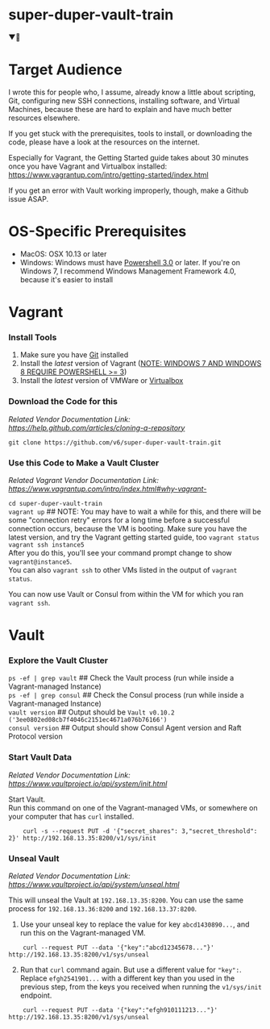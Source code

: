 # super-duper-vault-train
▼🚄

# Target Audience

I wrote this for people who, I assume, already know a little about scripting, Git, configuring new SSH connections, installing software, and Virtual Machines, because these are hard to explain and have much better resources elsewhere. 

If you get stuck with the prerequisites, tools to install, or downloading the code, please have a look at the resources on the internet.

Especially for Vagrant, the Getting Started guide takes about 30 minutes once you have Vagrant and Virtualbox installed: https://www.vagrantup.com/intro/getting-started/index.html

If you get an error with Vault working improperly, though, make a Github issue ASAP. 

# OS-Specific Prerequisites
* MacOS: OSX 10.13 or later  
* Windows: Windows must have [Powershell 3.0](https://stackoverflow.com/a/32385347/2146138) or later. If you're on Windows 7, I recommend Windows Management Framework 4.0, because it's easier to install

# Vagrant  

### Install Tools  
1. Make sure you have [Git](https://git-scm.com/downloads) installed  
2. Install the *latest* version of Vagrant  ([NOTE: WINDOWS 7 AND WINDOWS 8 REQUIRE POWERSHELL >= 3](https://blogs.technet.microsoft.com/heyscriptingguy/2013/06/02/weekend-scripter-install-powershell-3-0-on-windows-7/))  
3. Install the *latest* version of VMWare or [Virtualbox](https://www.virtualbox.org/wiki/Downloads)  

### Download the Code for this  

_Related Vendor Documentation Link: https://help.github.com/articles/cloning-a-repository_  

`git clone https://github.com/v6/super-duper-vault-train.git`  

### Use this Code to Make a Vault Cluster  

_Related Vagrant Vendor Documentation Link: https://www.vagrantup.com/intro/index.html#why-vagrant-_  

`cd super-duper-vault-train`  
`vagrant up`  ##  NOTE: You may have to wait a while for this, and there will be some "connection retry" errors for a long time before a successful connection occurs, because the VM is booting.  Make sure you have the latest version, and try the Vagrant getting started guide, too
`vagrant status`  
`vagrant ssh instance5`  
After you do this, you'll see your command prompt change to show `vagrant@instance5`.  
You can also `vagrant ssh` to other VMs listed in the output of `vagrant status`.  

You can now use Vault or Consul from within the VM for which you ran `vagrant ssh`.  

# Vault

### Explore the Vault Cluster  

`ps -ef | grep vault`  ##  Check the Vault process (run while inside a Vagrant-managed Instance)  
`ps -ef | grep consul`  ##  Check the Consul process (run while inside a Vagrant-managed Instance)  
`vault version`  ##  Output should be `Vault v0.10.2 ('3ee0802ed08cb7f4046c2151ec4671a076b76166')`  
`consul version`  ##  Output should show Consul Agent version and Raft Protocol version


### Start Vault Data  

_Related Vendor Documentation Link: https://www.vaultproject.io/api/system/init.html_  

Start Vault.  
Run this command on one of the Vagrant-managed VMs, or somewhere on your computer that has `curl` installed.  
```
    curl -s --request PUT -d '{"secret_shares": 3,"secret_threshold": 2}' http://192.168.13.35:8200/v1/sys/init
```

### Unseal Vault  

_Related Vendor Documentation Link: https://www.vaultproject.io/api/system/unseal.html_  

This will unseal the Vault at `192.168.13.35:8200`.  You can use the same process for `192.168.13.36:8200` and `192.168.13.37:8200`.

1. Use your unseal key to replace the value for key `abcd1430890...`, and run this on the Vagrant-managed VM.  

```
    curl --request PUT --data '{"key":"abcd12345678..."}' http://192.168.13.35:8200/v1/sys/unseal
```

2. Run that `curl` command again. But use a different value for `"key":`. Replace `efgh2541901...` with a different key than you used in the previous step, from the keys you received when running the `v1/sys/init` endpoint.  

```
    curl --request PUT --data '{"key":"efgh910111213..."}' http://192.168.13.35:8200/v1/sys/unseal
```
